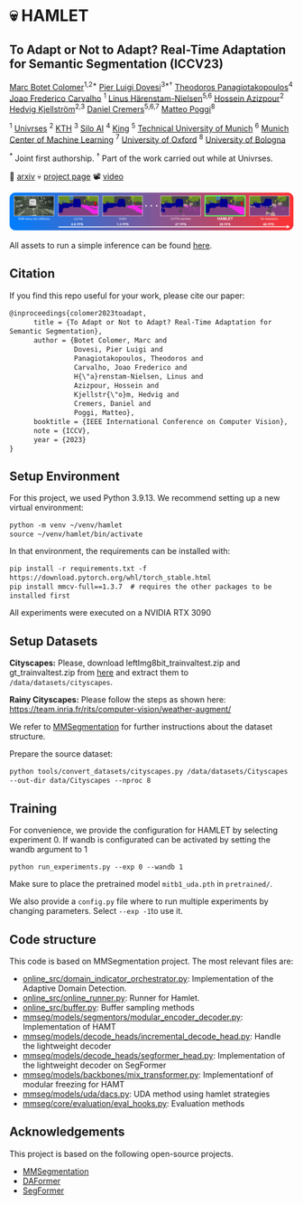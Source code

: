 # 💀 HAMLET

## To Adapt or Not to Adapt? Real-Time Adaptation for Semantic Segmentation (ICCV23)
[Marc Botet Colomer](https://github.com/MarcBotet)<sup>1,2*</sup> [Pier Luigi Dovesi](https://github.com/pierluigidovesi)<sup>3*†</sup> [Theodoros Panagiotakopoulos](https://github.com/theo2021)<sup>4</sup> [Joao Frederico Carvalho](https://scholar.google.se/citations?user=-GqJRNoAAAAJ&hl=sv) <sup>1</sup> [Linus Härenstam-Nielsen](https://github.com/Linusnie)<sup>5,6</sup> [Hossein Azizpour](https://scholar.google.se/citations?user=t6CRgJsAAAAJ&hl=en)<sup>2</sup> [Hedvig Kjellström](https://scholar.google.com/citations?user=wr3CtKAAAAAJ&hl=en)<sup>2,3</sup> [Daniel Cremers](https://scholar.google.com/citations?user=cXQciMEAAAAJ&hl=en)<sup>5,6,7</sup> [Matteo Poggi](https://github.com/mattpoggi)<sup>8</sup>

<sup>1</sup> [Univrses](https://univrses.com/) <sup>2</sup> [KTH](https://www.kth.se/en) <sup>3</sup> [Silo AI](https://www.silo.ai/) <sup>4</sup> [King](https://www.king.com/) <sup>5</sup> [Technical University of Munich](https://www.tum.de/en/) <sup>6</sup> [Munich Center of Machine Learning](https://mcml.ai/) <sup>7</sup> [University of Oxford](https://www.ox.ac.uk/) <sup>8</sup> [University of Bologna](https://www.unibo.it/en)

<sup>*</sup> Joint first authorship.
<sup>†</sup> Part of the work carried out while at Univrses.

📜 [arxiv](https://arxiv.org/abs/2307.15063)
💀 [project page](https://marcbotet.github.io/hamlet-web/)
📽️ [video](https://www.youtube.com/watch?v=zjxPbCphPDE)

![Method Cover](images/hamlet_cover.png)

All assets to run a simple inference can be found [here](https://drive.google.com/drive/folders/1p3VoGrsQsI7wMCYeAb7nYEImW0oIrmMR?usp=sharing).

## Citation

If you find this repo useful for your work, please cite our paper:

```shell
@inproceedings{colomer2023toadapt,
      title = {To Adapt or Not to Adapt? Real-Time Adaptation for Semantic Segmentation},
      author = {Botet Colomer, Marc and 
                Dovesi, Pier Luigi and 
                Panagiotakopoulos, Theodoros and 
                Carvalho, Joao Frederico and 
                H{\"a}renstam-Nielsen, Linus and 
                Azizpour, Hossein and 
                Kjellstr{\"o}m, Hedvig and 
                Cremers, Daniel and
                Poggi, Matteo},
      booktitle = {IEEE International Conference on Computer Vision},
      note = {ICCV},
      year = {2023}
}
```

## Setup Environment

For this project, we used Python  3.9.13. We recommend setting up a new virtual
environment:

```shell
python -m venv ~/venv/hamlet
source ~/venv/hamlet/bin/activate
```

In that environment, the requirements can be installed with:

```shell
pip install -r requirements.txt -f https://download.pytorch.org/whl/torch_stable.html
pip install mmcv-full==1.3.7  # requires the other packages to be installed first
```

All experiments were executed on a NVIDIA RTX 3090


## Setup Datasets

**Cityscapes:** Please, download leftImg8bit_trainvaltest.zip and
gt_trainvaltest.zip from [here](https://www.cityscapes-dataset.com/downloads/)
and extract them to `/data/datasets/cityscapes`.

**Rainy Cityscapes:** Please follow the steps as shown here: https://team.inria.fr/rits/computer-vision/weather-augment/

We refer to [MMSegmentation](https://github.com/open-mmlab/mmsegmentation) for further instructions about the dataset structure.

Prepare the source dataset:

```shell
python tools/convert_datasets/cityscapes.py /data/datasets/Cityscapes --out-dir data/Cityscapes --nproc 8
```

## Training

For convenience, we provide the configuration for HAMLET by selecting experiment 0. If wandb is configurated can be activated by setting the wandb argument to 1

```shell
python run_experiments.py --exp 0 --wandb 1
```

Make sure to place the pretrained model `mitb1_uda.pth` in `pretrained/`. 

We also provide a `config.py` file where to run multiple experiments by changing parameters. Select `--exp -1`to use it.

## Code structure
This code is based on MMSegmentation project. The most relevant files are:

* [online_src/domain_indicator_orchestrator.py](online_src/domain_indicator_orchestrator.py): Implementation of the Adaptive Domain Detection.
* [online_src/online_runner.py](online_src/online_runner.py): Runner for Hamlet.
* [online_src/buffer.py](online_src/buffer.py): Buffer sampling methods
* [mmseg/models/segmentors/modular_encoder_decoder.py](mmseg/models/segmentors/modular_encoder_decoder.py): Implementation of HAMT
* [mmseg/models/decode_heads/incremental_decode_head.py]([mmseg/models/decode_heads/incremental_decode_head.py): Handle the lightweight decoder
* [mmseg/models/decode_heads/segformer_head.py]([mmseg/models/decode_heads/segformer_head.py): Implementation of the lightweight decoder on SegFormer
* [mmseg/models/backbones/mix_transformer.py]([mmseg/models/backbones/mix_transformer.py): Implementationf of modular freezing for HAMT
* [mmseg/models/uda/dacs.py]([mmseg/models/uda/dacs.py): UDA method using hamlet strategies
* [mmseg/core/evaluation/eval_hooks.py]([mmseg/core/evaluation/eval_hooks.py): Evaluation methods

## Acknowledgements

This project is based on the following open-source projects.

* [MMSegmentation](https://github.com/open-mmlab/mmsegmentation)
* [DAFormer](https://github.com/lhoyer/DAFormer)
* [SegFormer](https://github.com/NVlabs/SegFormer)
